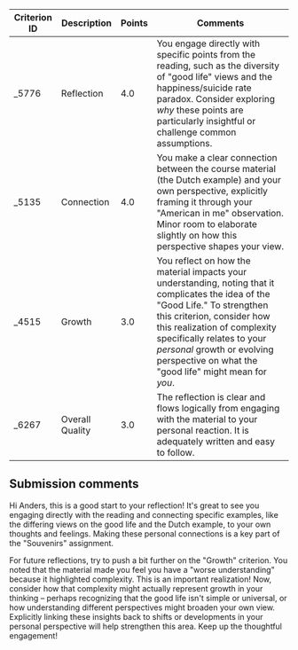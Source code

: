 | Criterion ID | Description | Points | Comments |
|---|---|---|---|
| _5776 | Reflection | 4.0 | You engage directly with specific points from the reading, such as the diversity of "good life" views and the happiness/suicide rate paradox. Consider exploring *why* these points are particularly insightful or challenge common assumptions. |
| _5135 | Connection | 4.0 | You make a clear connection between the course material (the Dutch example) and your own perspective, explicitly framing it through your "American in me" observation. Minor room to elaborate slightly on how this perspective shapes your view. |
| _4515 | Growth | 3.0 | You reflect on how the material impacts your understanding, noting that it complicates the idea of the "Good Life." To strengthen this criterion, consider how this realization of complexity specifically relates to your *personal* growth or evolving perspective on what the "good life" might mean for *you*. |
| _6267 | Overall Quality | 3.0 | The reflection is clear and flows logically from engaging with the material to your personal reaction. It is adequately written and easy to follow. |

## Submission comments
Hi Anders, this is a good start to your reflection! It's great to see you engaging directly with the reading and connecting specific examples, like the differing views on the good life and the Dutch example, to your own thoughts and feelings. Making these personal connections is a key part of the "Souvenirs" assignment.

For future reflections, try to push a bit further on the "Growth" criterion. You noted that the material made you feel you have a "worse understanding" because it highlighted complexity. This is an important realization! Now, consider how that complexity might actually represent growth in your thinking – perhaps recognizing that the good life isn't simple or universal, or how understanding different perspectives might broaden your own view. Explicitly linking these insights back to shifts or developments in your personal perspective will help strengthen this area. Keep up the thoughtful engagement!
